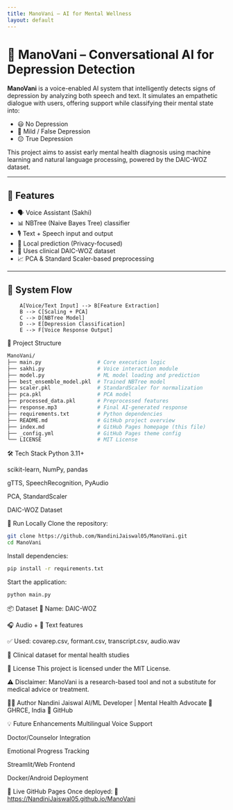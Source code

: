 ```yaml
---
title: ManoVani – AI for Mental Wellness
layout: default
---
```


# 🧠 ManoVani – Conversational AI for Depression Detection

**ManoVani** is a voice-enabled AI system that intelligently detects signs of depression by analyzing both speech and text. It simulates an empathetic dialogue with users, offering support while classifying their mental state into:
- 😃 No Depression
- 🙂 Mild / False Depression
- 😔 True Depression

This project aims to assist early mental health diagnosis using machine learning and natural language processing, powered by the DAIC-WOZ dataset.

---

## 🌟 Features

- 🗣️ Voice Assistant (Sakhi)
- 📊 NBTree (Naive Bayes Tree) classifier
- 🎙️ Text + Speech input and output
- 🔐 Local prediction (Privacy-focused)
- 📁 Uses clinical DAIC-WOZ dataset
- 📈 PCA & Standard Scaler-based preprocessing

---

## 🧠 System Flow

```graph TD;
    A[Voice/Text Input] --> B[Feature Extraction]
    B --> C[Scaling + PCA]
    C --> D[NBTree Model]
    D --> E[Depression Classification]
    E --> F[Voice Response Output]
  ```
📁 Project Structure
```graphql
ManoVani/
├── main.py                  # Core execution logic
├── sakhi.py                 # Voice interaction module
├── model.py                 # ML model loading and prediction
├── best_ensemble_model.pkl  # Trained NBTree model
├── scaler.pkl               # StandardScaler for normalization
├── pca.pkl                  # PCA model
├── processed_data.pkl       # Preprocessed features
├── response.mp3             # Final AI-generated response
├── requirements.txt         # Python dependencies
├── README.md                # GitHub project overview
├── index.md                 # GitHub Pages homepage (this file)
├── _config.yml              # GitHub Pages theme config
└── LICENSE                  # MIT License
```
🛠️ Tech Stack
Python 3.11+

scikit-learn, NumPy, pandas

gTTS, SpeechRecognition, PyAudio

PCA, StandardScaler

DAIC-WOZ Dataset

🚀 Run Locally
Clone the repository:

```bash
git clone https://github.com/NandiniJaiswal05/ManoVani.git
cd ManoVani
```
Install dependencies:

```bash
pip install -r requirements.txt
```
Start the application:

```bash
python main.py
```
📦 Dataset
🎯 Name: DAIC-WOZ

🎧 Audio + 📄 Text features

✅ Used: covarep.csv, formant.csv, transcript.csv, audio.wav

📌 Clinical dataset for mental health studies

📄 License
This project is licensed under the MIT License.

⚠️ Disclaimer: ManoVani is a research-based tool and not a substitute for medical advice or treatment.

🙋‍♀️ Author
Nandini Jaiswal
AI/ML Developer | Mental Health Advocate
📍 GHRCE, India
🔗 GitHub

💡 Future Enhancements
Multilingual Voice Support

Doctor/Counselor Integration

Emotional Progress Tracking

Streamlit/Web Frontend

Docker/Android Deployment

🔗 Live GitHub Pages
Once deployed:
📍 https://NandiniJaiswal05.github.io/ManoVani
